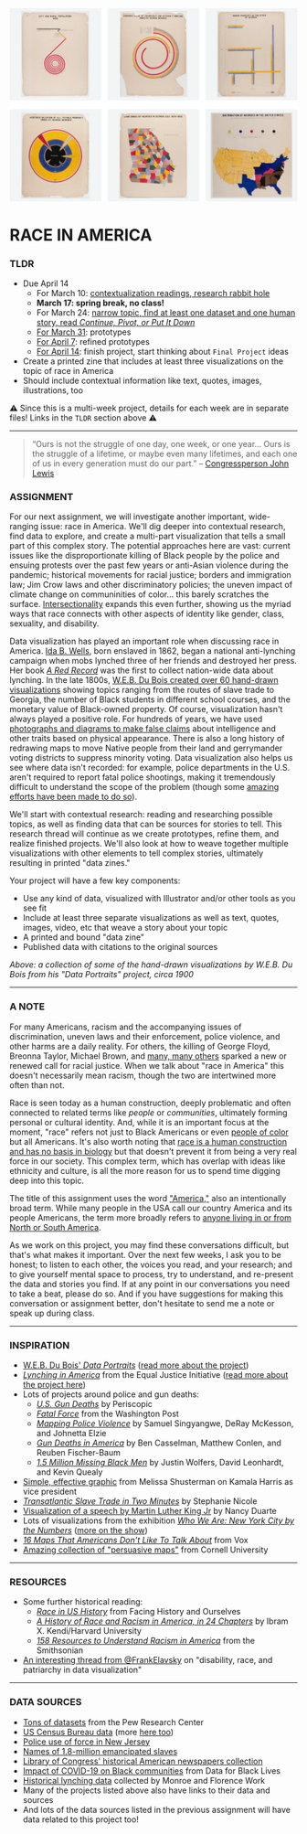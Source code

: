 ![A grid of hand-drawn visualizations by W.E.B. Du Bois from his series "Data Portraits"](Images/WEBDuBois-VariousVisualizations-ca1900.png)

# RACE IN AMERICA

### TLDR  
* Due April 14  
  * For March 10: [contextualization readings, research rabbit hole](Part1-ContextualizationResearch.md)  
  * **March 17: spring break, no class!**  
  * For March 24: [narrow topic, find at least one dataset and one human story, read *Continue, Pivot, or Put It Down*](Part2-FindDataAndAStory.md)  
  * [For March 31](Part3-Prototypes.md): prototypes  
  * [For April 7](Part4-RefinedPrototypes.md): refined prototypes  
  * [For April 14](Part5-FinishProject.md): finish project, start thinking about `Final Project` ideas  
* Create a printed zine that includes at least three visualizations on the topic of race in America  
* Should include contextual information like text, quotes, images, illustrations, too  

⚠️ Since this is a multi-week project, details for each week are in separate files! Links in the `TLDR` section above ⚠️ 

***

> “Ours is not the struggle of one day, one week, or one year... Ours is the struggle of a lifetime, or maybe even many lifetimes, and each one of us in every generation must do our part.” – [Congressperson John Lewis](https://en.wikipedia.org/wiki/John_Lewis)

### ASSIGNMENT  
For our next assignment, we will investigate another important, wide-ranging issue: race in America. We'll dig deeper into contextual research, find data to explore, and create a multi-part visualization that tells a small part of this complex story. The potential approaches here are vast: current issues like the disproportionate killing of Black people by the police and ensuing protests over the past few years or anti-Asian violence during the pandemic; historical movements for racial justice; borders and immigration law; Jim Crow laws and other discriminatory policies; the uneven impact of climate change on communinities of color... this barely scratches the surface. [Intersectionality](https://en.wikipedia.org/wiki/Intersectionality) expands this even further, showing us the myriad ways that race connects with other aspects of identity like gender, class, sexuality, and disability.

Data visualization has played an important role when discussing race in America. [Ida B. Wells](https://en.wikipedia.org/wiki/Ida_B._Wells), born enslaved in 1862, began a national anti-lynching campaign when mobs lynched three of her friends and destroyed her press. Her book [*A Red Record*](https://www.visitthecapitol.gov/exhibitions/artifact/red-record-tabulated-statistics-and-alleged-causes-lynchings-united-states) was the first to collect nation-wide data about lynching. In the late 1800s, [W.E.B. Du Bois created over 60 hand-drawn visualizations](https://hyperallergic.com/306559/w-e-b-du-boiss-modernist-data-visualizations-of-black-life) showing topics ranging from the routes of slave trade to Georgia, the number of Black students in different school courses, and the monetary value of Black-owned property. Of course, visualization hasn't always played a positive role. For hundreds of years, we have used [photographs and diagrams to make false claims](https://publicdomainreview.org/essay/the-anthropometric-detective-and-his-racial-clues) about intelligence and other traits based on physical appearance. There is also a long history of redrawing maps to move Native people from their land and gerrymander voting districts to suppress minority voting. Data visualization also helps us see where data isn't recorded: for example, police departments in the U.S. aren't required to report fatal police shootings, making it tremendously difficult to understand the scope of the problem (though some [amazing efforts have been made to do so](https://www.washingtonpost.com/graphics/investigations/police-shootings-database)).

We'll start with contextual research: reading and researching possible topics, as well as finding data that can be sources for stories to tell. This research thread will continue as we create prototypes, refine them, and realize finished projects. We'll also look at how to weave together multiple visualizations with other elements to tell complex stories, ultimately resulting in printed "data zines."

Your project will have a few key components:  
* Use any kind of data, visualized with Illustrator and/or other tools as you see fit  
* Include at least three separate visualizations as well as text, quotes, images, video, etc that weave a story about your topic  
* A printed and bound "data zine"  
* Published data with citations to the original sources  

*Above: a collection of some of the hand-drawn visualizations by W.E.B. Du Bois from his "Data Portraits" project, circa 1900*

***

### A NOTE  
For many Americans, racism and the accompanying issues of discrimination, uneven laws and their enforcement, police violence, and other harms are a daily reality. For others, the killing of George Floyd, Breonna Taylor, Michael Brown, and [many, many others](https://sayevery.name/) sparked a new or renewed call for racial justice. When we talk about "race in America" this doesn't necessarily mean racism, though the two are intertwined more often than not. 

Race is seen today as a human construction, deeply problematic and often connected to related terms like *people* or *communities*, ultimately forming personal or cultural identity. And, while it is an important focus at the moment, "race" refers not just to Black Americans or even [people of color](https://en.wikipedia.org/wiki/Person_of_color) but all Americans. It's also worth noting that [race is a human construction and has no basis in biology](https://www.vox.com/2014/10/10/6943461/race-social-construct-origins-census) but that doesn't prevent it from being a very real force in our society. This complex term, which has overlap with ideas like ethnicity and culture, is all the more reason for us to spend time digging deep into this topic.

The title of this assignment uses the word ["America,"](https://en.wikipedia.org/wiki/American_(word)) also an intentionally broad term. While many people in the USA call our country America and its people Americans, the term more broadly refers to [anyone living in or from North or South America](https://en.wikipedia.org/wiki/Americas).

As we work on this project, you may find these conversations difficult, but that's what makes it important. Over the next few weeks, I ask you to be honest; to listen to each other, the voices you read, and your research; and to give yourself mental space to process, try to understand, and re-present the data and stories you find. If at any point in our conversations you need to take a beat, please do so. And if you have suggestions for making this conversation or assignment better, don't hesitate to send me a note or speak up during class.

***

### INSPIRATION   
* [W.E.B. Du Bois' *Data Portraits*](https://publicdomainreview.org/collection/w-e-b-du-bois-hand-drawn-infographics-of-african-american-life-1900) ([read more about the project](https://hyperallergic.com/306559/w-e-b-du-boiss-modernist-data-visualizations-of-black-life))  
* [*Lynching in America*](https://lynchinginamerica.eji.org/explore) from the Equal Justice Initiative ([read more about the project here](https://hyperallergic.com/385406/lynching-in-america-online-interactive))  
* Lots of projects around police and gun deaths:  
  * [*U.S. Gun Deaths*](https://guns.periscopic.com) by Periscopic  
  * [*Fatal Force*](https://www.washingtonpost.com/graphics/2018/national/police-shootings-2018/?utm_term=.3126be797490) from the Washington Post  
  * [*Mapping Police Violence*](https://mappingpoliceviolence.org) by Samuel Singyangwe, DeRay McKesson, and Johnetta Elzie  
  * [*Gun Deaths in America*](https://fivethirtyeight.com/features/gun-deaths) by Ben Casselman, Matthew Conlen, and Reuben Fischer-Baum  
  * [*1.5 Million Missing Black Men*](https://www.nytimes.com/interactive/2015/04/20/upshot/missing-black-men.html) by Justin Wolfers, David Leonhardt, and Kevin Quealy  
* [Simple, effective graphic](https://twitter.com/melissaforpa/status/1353349448403976192?s=11) from Melissa Shusterman on Kamala Harris as vice president  
* [*Transatlantic Slave Trade in Two Minutes*](https://www.openculture.com/2016/06/the-atlantic-slave-trade-visualized-in-two-minutes.html) by Stephanie Nicole  
* [Visualization of a speech by Martin Luther King Jr](https://www.brainpickings.org/2013/08/28/nancy-duarte-mlk-speech) by Nancy Duarte  
* Lots of visualizations from the exhibition [*Who We Are: New York City by the Numbers*](https://www.mcny.org/story/art-data) ([more on the show](https://www.mcny.org/exhibition/who-we-are))  
* [*16 Maps That Americans Don't Like To Talk About*](https://www.vox.com/2015/5/27/8618261/america-maps-truths) from Vox  
* [Amazing collection of "persuasive maps"](https://digital.library.cornell.edu/?f%5Bcollection_tesim%5D%5B%5D=Persuasive+Maps%3A+PJ+Mode+Collection&per_page=50&sort=latest_date_isi+asc%2C+title_tesi+asc&view=gallery) from Cornell University  

***

### RESOURCES  
* Some further historical reading:  
  * [*Race in US History*](https://www.facinghistory.org/topics/race-us-history) from Facing History and Ourselves  
  * [*A History of Race and Racism in America, in 24 Chapters*](https://www.hsph.harvard.edu/diversity/sph-symposium/a-history-of-race-and-racism-in-america-in-24-chapters) by Ibram X. Kendi/Harvard University  
  * [*158 Resources to Understand Racism in America*](https://www.smithsonianmag.com/history/158-resources-understanding-systemic-racism-america-180975029) from the Smithsonian  
* [An interesting thread from @FrankElavsky](https://twitter.com/frankelavsky/status/1351311898428362754?s=11) on "disability, race, and patriarchy in data visualization"

***

### DATA SOURCES  
* [Tons of datasets](https://www.pewresearch.org/download-datasets) from the Pew Research Center  
* [US Census Bureau data](https://data.census.gov/cedsci) (more [here too](https://www.census.gov/data/tables.html))  
* [Police use of force in New Jersey](https://www.nj.com/news/2018/11/see_how_often_nj_police_punch_kick_or_use_other_fo.html)  
* [Names of 1.8-million emancipated slaves](https://www.openculture.com/2020/01/the-names-of-1-8-million-emancipated-slaves-are-now-searchable-in-the-worlds-largest-genealogical-database-helping-african-americans-find-lost-ancestors.html)  
* [Library of Congress' historical American newspapers collection](https://chroniclingamerica.loc.gov/about/api)  
* [Impact of COVID-19 on Black communities](https://d4bl.org/covid19-data.html) from Data for Black Lives  
* [Historical lynching data](https://plaintalkhistory.com/monroeandflorencework/extras/download.html) collected by Monroe and Florence Work  
* Many of the projects listed above also have links to their data and sources  
* And lots of the data sources listed in the previous assignment will have data related to this project too!

